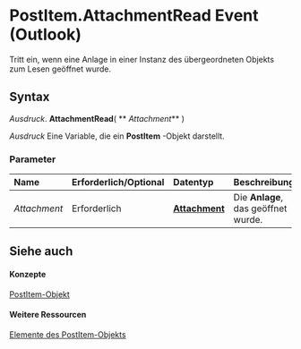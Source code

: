 
# PostItem.AttachmentRead Event (Outlook)

Tritt ein, wenn eine Anlage in einer Instanz des übergeordneten Objekts zum Lesen geöffnet wurde.


## Syntax

 _Ausdruck_. **AttachmentRead**( ** _Attachment_** )

 _Ausdruck_ Eine Variable, die ein **PostItem** -Objekt darstellt.


### Parameter



|**Name**|**Erforderlich/Optional**|**Datentyp**|**Beschreibung**|
|:-----|:-----|:-----|:-----|
| _Attachment_|Erforderlich|**[Attachment](3e11582b-ac90-0948-bc37-506570bb287b.md)**|Die  **Anlage**, das geöffnet wurde.|

## Siehe auch


#### Konzepte


[PostItem-Objekt](de44065d-4e93-315a-279f-7b92f09c0465.md)
#### Weitere Ressourcen


[Elemente des PostItem-Objekts](http://msdn.microsoft.com/library/5b150db1-c96d-0721-ec36-d5b5ebc20fd8%28Office.15%29.aspx)
